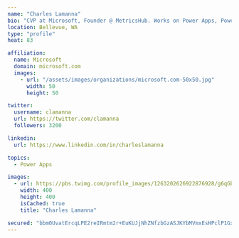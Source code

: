 ```yaml
---
name: "Charles Lamanna"
bio: "CVP at Microsoft, Founder @ MetricsHub. Works on Power Apps, Power Automate, Power Virtual Agent, Common Data Service and Dynamics 365."
location: Bellevue, WA
type: "profile"
heat: 83

affiliation:
  name: Microsoft
  domain: microsoft.com
  images:
    - url: "/assets/images/organizations/microsoft.com-50x50.jpg"
      width: 50
      height: 50

twitter:
  username: clamanna
  url: https://twitter.com/clamanna
  followers: 3200

linkedin:
  url: https://www.linkedin.com/in/charleslamanna

topics:
  - Power Apps

images:
  - url: https://pbs.twimg.com/profile_images/1263202626922876928/g6qGbHZ-_400x400.jpg
    width: 400
    height: 400
    isCached: true
    title: "Charles Lamanna"

secured: "bbm0UvatErcqLPE2reIRmtm2r+EuKUJjNhZNfzbGzASJKYbMVmxEsHPclP1GxU/6K8tUJUOtetnkArYgKHNZm3w9xF58j+SZcxjbSmK31DqvPMmdM6lYss0DAk7hYp27me0YNxpuvFHn1PftNcXbWjMNlsOy9SsZXimdDWjKdZQOfPA/QANDseBpu0mDvoJvOGEsimOOhCEIeHhfSD0bBWlby0TziByl5rsQ1d4VF/OKpKcfvOLTtGZqH7UuKNAb9lEQ6R/YNExN9hApc1wdfhSlyZXkS130qlF+sM3kmvUJPV4PCl1ziyA3LB3JUJfwvHwtBQjKpOkbnCj3cfoVsHMj91Ze7HsU/1LG5I7slub1sAFeKIPFk05TR5ZsNMKuWpzP55s7suO5UrcqVCFue1QWaC53PV4AN5uD09rMTbQ=;WXiOU+LoWeTdXwd2W575PQ=="
---
```


